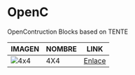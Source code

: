 # OpenC
OpenContruction Blocks based on TENTE

|IMAGEN|NOMBRE|LINK|
|------|------|----|
|![4x4](https://github.com/lobotic/OpenC/blob/master/4x4/OpenC.jpg)| 4X4 |[Enlace](https://github.com/lobotic/OpenC/tree/master/4x4)|
